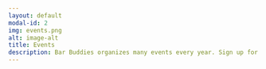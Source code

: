 ```yaml
---
layout: default
modal-id: 2
img: events.png
alt: image-alt
title: Events
description: Bar Buddies organizes many events every year. Sign up for a upcoming event!
---
```

